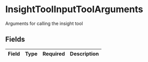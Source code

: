 # InsightToolInputToolArguments

Arguments for calling the insight tool


## Fields

| Field       | Type        | Required    | Description |
| ----------- | ----------- | ----------- | ----------- |